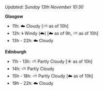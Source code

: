 *Updated: Sunday 13th November 10:30*

**Glasgow**

* 11h: :cloud: Cloudy [:partly_sunny: as of 10h]
* 12h: :cyclone: Windy (:cloud:) [:cloud: as of 9h, :partly_sunny: as of 10h]
* 13h - 22h: :cloud: Cloudy

**Edinburgh**

* 11h - 13h: :partly_sunny: Partly Cloudy [:sunny: as of 10h]
* 14h: :partly_sunny: Partly Cloudy
* 15h - 18h: :partly_sunny: Partly Cloudy [:cloud: as of 10h]
* 19h - 22h: :cloud: Cloudy
